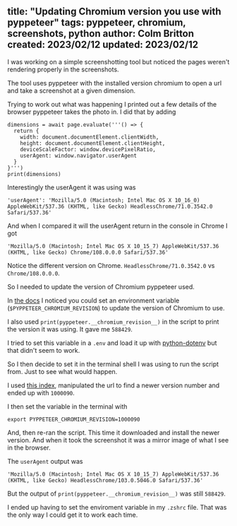 title: "Updating Chromium version you use with pyppeteer"
tags: pyppeteer, chromium, screenshots, python
author: Colm Britton
created: 2023/02/12
updated: 2023/02/12
--------------------

I was working on a simple screenshotting tool but noticed the pages weren't rendering properly in the screenshots.

The tool uses pyppeteer with the installed version chromium to open a url and take a screenshot at a given dimension.

Trying to work out what was happening I printed out a few details of the browser pyppeteer takes the photo in. I did that by adding

```
dimensions = await page.evaluate('''() => {
  return {
    width: document.documentElement.clientWidth,
    height: document.documentElement.clientHeight,
    deviceScaleFactor: window.devicePixelRatio,
    userAgent: window.navigator.userAgent
  }
}''')
print(dimensions)
```

Interestingly the userAgent it was using was
```
'userAgent': 'Mozilla/5.0 (Macintosh; Intel Mac OS X 10_16_0) AppleWebKit/537.36 (KHTML, like Gecko) HeadlessChrome/71.0.3542.0 Safari/537.36'
```

And when I compared it will the userAgent return in the console in Chrome I got
```
'Mozilla/5.0 (Macintosh; Intel Mac OS X 10_15_7) AppleWebKit/537.36 (KHTML, like Gecko) Chrome/108.0.0.0 Safari/537.36'
```

Notice the different version on Chrome. `HeadlessChrome/71.0.3542.0` vs `Chrome/108.0.0.0`.

So I needed to update the version of Chromium pyppeteer used.

In [the docs](https://miyakogi.github.io/pyppeteer/reference.html) I noticed you could set an environment variable (`$PYPPETEER_CHROMIUM_REVISION`) to update the version of Chromium to use.

I also used `print(pyppeteer.__chromium_revision__)` in the script to print the version it was using. It gave me `588429`.

I tried to set this variable in a `.env` and load it up with [python-dotenv](https://pypi.org/project/python-dotenv/) but that didn't seem to work.

So I then decide to set it in the terminal shell I was using to run the script from. Just to see what would happen.

I used [this index](https://commondatastorage.googleapis.com/chromium-browser-snapshots/index.html?prefix=Mac/1000090/), manipulated the url to find a newer version number and ended up with `1000090`.

I then set the variable in the terminal with 

```
export PYPPETEER_CHROMIUM_REVISION=1000090
```

And, then re-ran the script. This time it downloaded and install the newer version. And when it took the screenshot it was a mirror image of what I see in the browser.

The `userAgent` output was
```
'Mozilla/5.0 (Macintosh; Intel Mac OS X 10_15_7) AppleWebKit/537.36 (KHTML, like Gecko) HeadlessChrome/103.0.5046.0 Safari/537.36'
```

But the output of `print(pyppeteer.__chromium_revision__)` was still `588429`.

I ended up having to set the enviroment variable in my `.zshrc` file. That was the only way I could get it to work each time.
